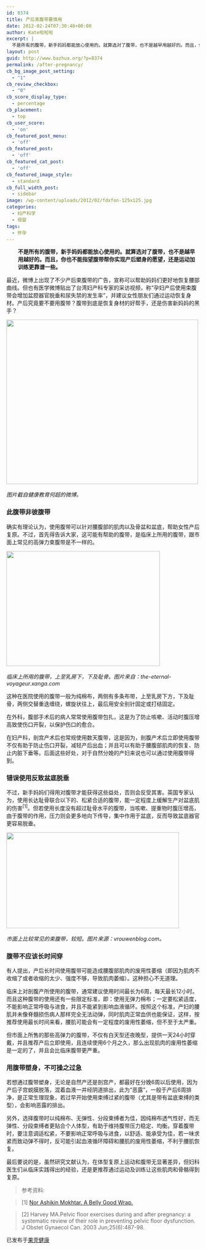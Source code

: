 ```yaml
---
id: 8374
title: 产后束腹带要慎用
date: 2012-02-24T07:30:48+00:00
author: Kate啦啦啦
excerpt: |
  不是所有的腹带，新手妈妈都能放心使用的。就算选对了腹带，也不是越早用越好的。而且，你也不能指望腹带帮你实现产后塑身的愿望，还是运动加训练更靠谱一些。
layout: post
guid: http://www.bazhua.org/?p=8374
permalink: /after-pregnancy/
cb_bg_image_post_setting:
  - "1"
cb_review_checkbox:
  - "0"
cb_score_display_type:
  - percentage
cb_placement:
  - top
cb_user_score:
  - 'on'
cb_featured_post_menu:
  - 'off'
cb_featured_post:
  - 'off'
cb_featured_cat_post:
  - 'off'
cb_featured_image_style:
  - standard
cb_full_width_post:
  - sidebar
image: /wp-content/uploads/2012/02/fdxfon-125x125.jpg
categories:
  - 妇产科学
  - 母婴
tags:
  - 怀孕
---
```

<p style="padding-left: 30px;">
  <strong>不是所有的腹带，新手妈妈都能放心使用的。就算选对了腹带，也不是越早用越好的。而且，你也不能指望腹带帮你实现产后塑身的愿望，还是运动加训练更靠谱一些。</strong>
</p>

最近，微博上出现了不少产后束腹带的广告，宣称可以帮助妈妈们更好地恢复腰部曲线。但也有医学微博贴出了台湾妇产科专家的采访视频，称“孕妇产后使用束腹带会增加盆腔器官脱垂和尿失禁的发生率”，并建议女性朋友们通过运动恢复身材。产后究竟要不要用腹带？腹带到底是恢复身材的好帮手，还是伤害新妈妈的黑手？

[<img class="alignnone size-full wp-image-8375" title="e9poo6" src="/wp-content/uploads/2012/02/e9poo6.jpg" alt="" width="500" height="429" srcset="/wp-content/uploads/2012/02/e9poo6.jpg 500w, /wp-content/uploads/2012/02/e9poo6-150x128.jpg 150w, /wp-content/uploads/2012/02/e9poo6-300x257.jpg 300w" sizes="(max-width: 500px) 100vw, 500px" />](/wp-content/uploads/2012/02/e9poo6.jpg)
  
_图片截自健康教育何超的微博。_

### 此腹带非彼腹带

确实有理论认为，使用腹带可以针对腰腹部的肌肉以及骨盆和盆底，帮助女性产后复原。不过，首先得告诉大家，这可能有帮助的腹带，是临床上所用的腹带，跟市面上常见的高弹力束腹带是不一样的。

[<img class="alignnone size-full wp-image-8377" title="xaicf7" src="/wp-content/uploads/2012/02/xaicf7.jpg" alt="" width="400" height="300" srcset="/wp-content/uploads/2012/02/xaicf7.jpg 400w, /wp-content/uploads/2012/02/xaicf7-150x112.jpg 150w, /wp-content/uploads/2012/02/xaicf7-300x225.jpg 300w, /wp-content/uploads/2012/02/xaicf7-80x60.jpg 80w" sizes="(max-width: 400px) 100vw, 400px" />](/wp-content/uploads/2012/02/xaicf7.jpg)
  
_临床上所用的腹带，上至乳房下，下及耻骨。图片来自：the-eternal-voyageur.xanga.com_

这种在医院使用的腹带一般为纯棉布，两侧有多条布带，上至乳房下方，下及耻骨，两侧交替重迭缠绕，螺旋状往上，最后用安全别针固定或打结固定。

在外科，腹部手术后的病人常常使用腹带包扎，这是为了防止咳嗽、活动时腹压增高致使伤口开裂，以保护伤口的愈合。

在妇产科，剖宫产术后也常规使用数天腹带，这是因为，剖腹产术后立即使用腹带不仅有助于防止伤口开裂，减轻产后出血；并且可以有助于腰腹部肌肉的恢复、防止内脏下垂等。后面这些好处，对于自然分娩的产妇来说也可以通过使用腹带得到。

### 错误使用反致盆底脱垂

不过，新手妈妈们得用对腹带才能获得这些益处，否则会反受其害。英国专家认为，使用长达耻骨联合以下的、松紧合适的腹带，能一定程度上缓解生产对盆底肌的伤害<sup>[1]</sup>。但若使用长度没有超过耻骨水平的腹带，当咳嗽、提重物时腹压增高，由于腹带的作用，压力则会更多地向下传导，集中作用于盆底，反而导致盆底器官更容易脱垂。

[<img class="alignnone size-full wp-image-8376" title="fdxfon" src="/wp-content/uploads/2012/02/fdxfon.jpg" alt="" width="450" height="250" srcset="/wp-content/uploads/2012/02/fdxfon.jpg 450w, /wp-content/uploads/2012/02/fdxfon-150x83.jpg 150w, /wp-content/uploads/2012/02/fdxfon-300x166.jpg 300w" sizes="(max-width: 450px) 100vw, 450px" />](/wp-content/uploads/2012/02/fdxfon.jpg)
  
_市面上比较常见的束腹带，较短。图片来源：vrouwenblog.com。_

### 腹带不应该长时间穿

有人提出，产后长时间使用腹带可能造成腰腹部肌肉的废用性萎缩（即因为肌肉不收缩了或者收缩的太少、强度不够，导致肌肉萎缩）。这种担心不无道理。

临床上对剖腹产所使用的腹带，通常建议使用时间最长为6周，每天最长12小时。而且这种腹带的使用还有一些限定标准，即：使用无弹力棉布；一定要松紧适度，不能影响正常呼吸与进食，并且不能紧到影响血液循环。按照这个标准，产妇的腰肌并未像脊髓损伤病人那样完全无法动弹，同时肌肉正常血供也能保证，这样，按推荐使用最长时间来看，腰肌可能会有一定程度的废用性萎缩，但不至于太严重。

但市面上所售的那些高弹力的腹带，不仅有白天型还夜晚型，提供一天24小时穿戴，并且推荐产后立即使用，且连续使用6个月之久，那么出现肌肉的废用性萎缩是一定的了，并且会比临床腹带更严重。

### 用腹带塑身，不可操之过急

若想通过腹带塑身，无论是自然产还是剖宫产，都最好在分娩6周以后使用，因为产后子宫蜕膜脱落，混着血液一并经阴道排出，此为“恶露”，一般于产后6周排净，是正常生理现象，若过早开始使用束缚过紧的腹带（尤其是带有盆底束缚的类型），会影响恶露的排出。

另外，选择腹带时以纯棉布、无弹性、分段束缚者为佳，因纯棉布透气性好，而无弹性、分段束缚者更贴合个人体型，有助于维持腹带压力稳定、均衡。穿着腹带时，要注意调适松紧，不要影响正常呼吸与进食，以舒适、能承受为佳，若一味求紧而致动弹不得时，反可能引起血液循环障碍和腰肌的废用性萎缩，不利于腰肌恢复。

最后要说的是，虽然研究文献认为，在体型复原上运动和腹带无显著差异，但妇科医生们从临床实践得出的经验，还是更推荐通过运动及训练让这些肌肉和骨骼得到复原。

> 参考资料:
  
> [1] <a href="http://www.mypostpartumwellness.com/a-belly-good-wrap/" target="_blank">Nor Ashikin Mokhtar. A Belly Good Wrap.</a>
  
> [2] Harvey MA.Pelvic floor exercises during and after pregnancy: a systematic review of their role in preventing pelvic floor dysfunction. J Obstet Gynaecol Can. 2003 Jun;25(6):487-98.

<pre>已发布于<a href="http://www.guokr.com/article/98160/" target="_blank">果壳健康</a></pre>
